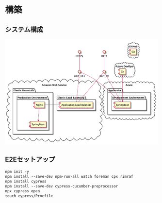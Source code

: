 # 構築

## システム構成

![](./img/diagrams/SystemArchitecture.png)

## E2Eセットアップ

```
npm init -y
npm install --save-dev npm-run-all watch foreman cpx rimraf
npm install cypress
npm install --save-dev cypress-cucumber-preprocessor
npx cypress open
touch cypress/Procfile
```
